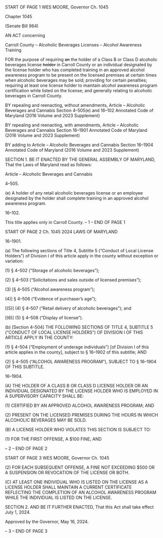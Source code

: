 START OF PAGE 1
WES MOORE, Governor Ch. 1045

Chapter 1045

(Senate Bill 964)

AN ACT concerning

Carroll County – Alcoholic Beverages Licenses – Alcohol Awareness Training

FOR the purpose of requiring ~~an~~ the holder of a Class B or Class D alcoholic beverages
license ~~holder~~ in Carroll County or an individual designated by the license holder
who has completed training in an approved alcohol awareness program to be present
on the licensed premises at certain times when alcoholic beverages may be sold;
providing for certain penalties; requiring at least one license holder to maintain
alcohol awareness program certification while listed on the license; and generally
relating to alcoholic beverages in Carroll County.

BY repealing and reenacting, without amendments,
Article – Alcoholic Beverages and Cannabis
Section 4–505(e) and 16–102
Annotated Code of Maryland
(2016 Volume and 2023 Supplement)

BY repealing and reenacting, with amendments,
Article – Alcoholic Beverages and Cannabis
Section 16–1901
Annotated Code of Maryland
(2016 Volume and 2023 Supplement)

BY adding to
Article – Alcoholic Beverages and Cannabis
Section 16–1904
Annotated Code of Maryland
(2016 Volume and 2023 Supplement)

SECTION 1. BE IT ENACTED BY THE GENERAL ASSEMBLY OF MARYLAND,
That the Laws of Maryland read as follows:

Article – Alcoholic Beverages and Cannabis

4–505.

(e) A holder of any retail alcoholic beverages license or an employee designated
by the holder shall complete training in an approved alcohol awareness program.

16–102.

This title applies only in Carroll County.
– 1 –
END OF PAGE 1

START OF PAGE 2
Ch. 1045 2024 LAWS OF MARYLAND

16–1901.

(a) The following sections of Title 4, Subtitle 5 (“Conduct of Local License
Holders”) of Division I of this article apply in the county without exception or variation:

(1) § 4–502 (“Storage of alcoholic beverages”);

(2) § 4–503 (“Solicitations and sales outside of licensed premises”);

(3) [§ 4–505 (“Alcohol awareness program”);

(4)] § 4–506 (“Evidence of purchaser’s age”);

[(5)] (4) § 4–507 (“Retail delivery of alcoholic beverages”); and

[(6)] (5) § 4–508 (“Display of license”).

(b) [Section 4–504] THE FOLLOWING SECTIONS OF TITLE 4, SUBTITLE 5
(“CONDUCT OF LOCAL LICENSE HOLDERS”) OF DIVISION I OF THIS ARTICLE APPLY
IN THE COUNTY:

(1) § 4–504 (“Employment of underage individuals”) [of Division I of this
article applies in the county], subject to § 16–1902 of this subtitle; AND

(2) § 4–505 (“ALCOHOL AWARENESS PROGRAM”), SUBJECT TO §
16–1904 OF THIS SUBTITLE.

16–1904.

(A) THE HOLDER OF A CLASS B OR CLASS D LICENSE HOLDER OR AN
INDIVIDUAL DESIGNATED BY THE LICENSE HOLDER WHO IS EMPLOYED IN A
SUPERVISORY CAPACITY SHALL BE:

(1) CERTIFIED BY AN APPROVED ALCOHOL AWARENESS PROGRAM;
AND

(2) PRESENT ON THE LICENSED PREMISES DURING THE HOURS IN
WHICH ALCOHOLIC BEVERAGES MAY BE SOLD.

(B) A LICENSE HOLDER WHO VIOLATES THIS SECTION IS SUBJECT TO:

(1) FOR THE FIRST OFFENSE, A $100 FINE; AND

– 2 –
END OF PAGE 2

START OF PAGE 3
WES MOORE, Governor Ch. 1045

(2) FOR EACH SUBSEQUENT OFFENSE, A FINE NOT EXCEEDING $500
OR A SUSPENSION OR REVOCATION OF THE LICENSE OR BOTH.

(C) AT LEAST ONE INDIVIDUAL WHO IS LISTED ON THE LICENSE AS A
LICENSE HOLDER SHALL MAINTAIN A CURRENT CERTIFICATE REFLECTING THE
COMPLETION OF AN ALCOHOL AWARENESS PROGRAM WHILE THE INDIVIDUAL IS
LISTED ON THE LICENSE.

SECTION 2. AND BE IT FURTHER ENACTED, That this Act shall take effect July
1, 2024.

Approved by the Governor, May 16, 2024.

– 3 –
END OF PAGE 3
